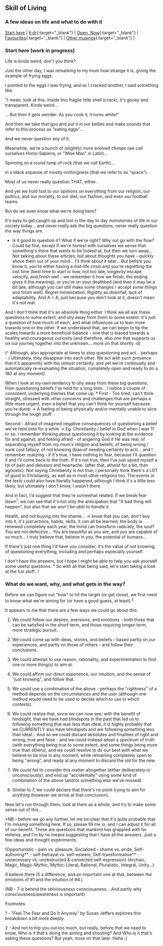 ## Skill of Living
### A few ideas on life and what to do with it


[Start here](https://skillofliving.com/)  |  [tl;dr](https://skillofliving.com/tldr){:target="_blank"}  |  [Open, Now](https://skillofliving.com/now){:target="_blank"}  |  [Favourites](https://skillofliving.com/recs){:target="_blank"}  |  [Other musings](https://skillofliving.com/other){:target="_blank"}  |  

### Start here (work in progress)

Life is kinda weird, don't you think?

Just the other day, I was remarking to my mum how strange it is, giving the example of frying eggs.

I pointed to the eggs I was frying, and as I cracked another, I said something like:

"I mean, look at this. Inside this fragile little shell (*crack*), it's gooey and transparent. Kinda weird...

... But then it gets weirder. As you cook it, it turns white!"

And then we take that goo and put it in our bellies and make sounds that refer to this process as "eating eggs"...

And we never question any of it.

Meanwhile, we're a bunch of (slightly) more evolved chimps (we call ourselves Homo Sapiens, or "Wise Man" in Latin)...

Spinning on a round lump of rock (that we call Earth)...

in a black expanse of mostly-nothingness (that we refer to as "space").

Most of us never really question THAT, either.

And yet we hold fast to our opinions on everything from our religion, our politics, and our morality, to our diet, our fashion, and even our football teams.

But do we even know what we're doing here?

It's easy to get caught up and lost in the day to day monotonies of life in our society today... and never really ask the big questions, never really question the way things are.

- Is it good to question it? What if we're right? Why not go with the flow? Could be fine, except if we're honest with ourselves we sense that something's there that wants to be looked at, but then we turn away... Not talking about these articles, but about thoughts you have - quickly shove them out of your mind... I'll think about it later... But before you know it, you're either having a mid-life crisis and you're regretting the lost time (best time to start is now, not too late, longevity escape velocity, and finish well - we remember it how we finish, the ending gives it the meaning), or you're on your deathbed (and then it may be a bit late, although you can still make some changes / accept some things and finish well). Regret minimization. Rigidity as downfall, lack of adaptability. And A = A, just because you don't look at it, doesn't mean it's not real.

And I don't think that it's an absolute thing either. I think we all ask these questions to _some_ extent, and shy away from them to some extent. It's just a question of how much of each, and what influences us to lean more towards one or the other. If we understand that, we can begin to tip the scales towards a more beneficial balance - one that is  biased towards a healthy and courageous curiosity (and therefore, also one that supports us on our journey together into the unknown... more on that shortly :d)

(^ Although, also appropriate at times to stop questioning and act... perhaps - / Ultimately, they disappear into each other. We act with such presence that it's apparently with the utmost certainty, and yet we're continually and automatically re-evaluating the situation, completely open and ready to do a 180 at any moment).

When I look at my own tendency to shy away from these big questions, from questioning beliefs I've held for a long time... I notice a couple of consistent, underlying themes that come up:
*
First - Too tired, can't think straight, stressed with other concerns and challenges that are perhaps a little more urgent, even a belief that you can't think for yourself because you're dumb -> A feeling of being physically and/or mentally unable to slice through the tough stuff

Second - Afraid of imagined negative consequences of questioning a belief we've held onto for a while -> 
Eg. Christianity / belief in God when I was 11 or so. I remember thinking about questioning it by looking at the evidence for and against, and feeling afraid - of angering God if He was real, of separating myself from my mum's religion and beliefs, of being wrong / sunk cost fallacy, of not knowing (bias of needing certainty to act)... and I remember realizing - if it's true, I have nothing to fear, because I'll question it and I'll come back to the truth. If it's not true, then I've just saved myself a lot of pain and delusion and heartache. (after that, atheist for a bit, then agnostic). Not saying Christianity is not true, I personally think there's a LOT of good in Christianity, as well as in most other religions too. The events in the texts could also have literally happened, although I think it's a little less likely, but ultimately I don't know, I wasn't there.

And in fact, I'd suggest that they're somewhat related. If we break fear down<sup>1</sup>, we can see that it's not only the anticipation that "X bad thing will happen", but _also_ that _we won't be able to handle it._ 

Health, and not buying into the shame...  -> know that you can, don't buy into it, it's just actions, habits, skills, it can all be learned, the body is renewed completely each year, the mind can transform radically, the soul? You are not defective... You are beautiful as you are, and you are capable of so much... I truly believe that, believe in you, the potential of humans... 

If there's just one thing I'd have you consider, it's the value of not knowing, of questioning everything, including and perhaps especially yourself.

I don't have the answers, but I hope I might be able to help you ask yourself some useful questions.
*
So with all that being said, let's start taking a look at the fun stuff...!

### What do we want, why, and what gets in the way?

Before we can figure out "how" to hit the target (or get close), we first need to know what we're aiming for (or have a good guess, at least).<sup>2</sup>

It appears to me that there are a few ways we could go about this:

1. We could follow our desires, aversions, and emotions - both those that can be satisfied in the short-term, and those requiring longer-term, more strategic pursuit.

2. We could come up with ideas, stories, and beliefs - based partly on our experiences, and partly on those of others - and follow their conclusions.

3. We could attempt to use reason, rationality, and experimentation to find one or more thing(s) to aim at.

4. We could affirm our direct experience, our intuition, and the sense of "just knowing", and follow that.

5. We could use a combination of the above - perhaps the "rightness" of a method depends on the circumstances and the user (although one method would need to be used to decide which to use in which contexts).

6. We could realize that, since we can now see, with the benefit of hindsight, that we have had blindspots in the past that led us to following something that was less than ideal, it is highly probably that we CURRENTLY also have blindspots and are following something less than ideal... And so we could discard absolutes and finalities of right and wrong, true and false - and we could instead adopt a _spectrum_ of truth (with everything being true to some extent, and some things being more true than others), and we could resolve to do our best with what we believe to be true in any moment, while remaining completely open to being "wrong", and ready at any moment to discard the old for the new.

7. We could fail to consider this matter altogether (either deliberately or unconsciously), and end up "accidentally" using some kind of combination of the above (and/or something else we've missed).

8. Similar to 7, we could declare that there's no point trying to aim for anything (however we arrive at that conclusion).

Now let's run through them, look at them as a whole, and try to make some sense out of this...

*NB - before we go any further, let me be clear that it's quite probable that I'm missing something here. If so, please fill me in, and I can adjust it for all of our benefit. These are questions that mankind has grappled with for millenia, and I'm by no means suggesting that I have all the answers. Just a few ideas and thought experiments.


(Opportunistic - pain vs. pleasure, Socialized - shame vs. pride, Self-authoring** - self-betrayal vs. self-esteem, Self-transformative** - unnecessary vs. unobstructed & connected self-expression)
(Archaic, Magic, Magic-Mythic, Mythic-Literal, Rational, Pluralistic, Integral, Unity...)

(I believe there IS a difference, and an important one at that, between the emotions of #1 and the intuition of #4.)

(NB - 7 is behind the obliviousness consciousness... And partly why consciousness/awareness is important)













Footnotes

1 - "Feel The Fear and Do It Anyway" by Susan Jeffers explores this breakdown a bit more deeply.

2 - And not to trip you out too much, but really, before _that_ we need to know, Who is it that's doing the aiming and shooting? And Who is it that's asking these questions? But yeah, more on that later. Hehe :)






